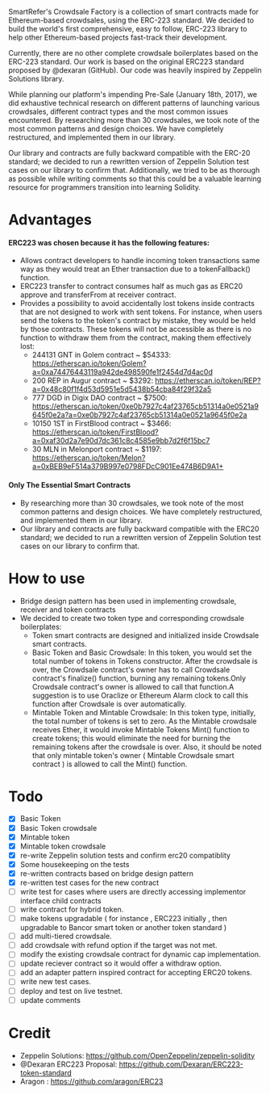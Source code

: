 SmartRefer's Crowdsale Factory is a collection of smart contracts made for Ethereum-based crowdsales, using the ERC-223 standard. We decided to build the world's first comprehensive, easy to follow, ERC-223 library to help other Ethereum-based projects fast-track their development. 

Currently, there are no other complete crowdsale boilerplates based on the ERC-223 standard. 
Our work is based on the original ERC223 standard proposed by @dexaran (GitHub). Our code was heavily inspired by Zeppelin Solutions library.

While planning our platform's impending Pre-Sale (January 18th, 2017), we did exhaustive technical research on different patterns of launching various crowdsales, different contract types and the most common issues encountered. By researching more than 30 crowdsales, we took note of the most common patterns and design choices. We have completely restructured, and implemented them in our library.

Our library and contracts are fully backward compatible with the ERC-20 standard; we decided to run a rewritten version of Zeppelin Solution test cases on our library to confirm that. Additionally, we tried to be as thorough as possible while writing comments so that this could be a valuable learning resource for programmers transition into learning Solidity.
# Advantages
#### ERC223 was chosen because it has the following features:
* Allows contract developers to handle incoming token transactions same way as they would treat an Ether transaction due to a tokenFallback() function.
* ERC223 transfer to contract consumes half as much gas as ERC20 approve and transferFrom at receiver contract.
* Provides a possibility to avoid accidentally lost tokens inside contracts that are not designed to work with sent tokens.
For instance, when users send the tokens to the token's contract by mistake, they would be held by those contracts. These tokens will not be accessible as there is no function to withdraw them from the contract, making them effectively lost:
  * 244131 GNT in Golem contract ~ $54333: https://etherscan.io/token/Golem?a=0xa74476443119a942de498590fe1f2454d7d4ac0d
  * 200 REP in Augur contract ~ $3292: https://etherscan.io/token/REP?a=0x48c80f1f4d53d5951e5d5438b54cba84f29f32a5
  * 777 DGD in Digix DAO contract ~ $7500: https://etherscan.io/token/0xe0b7927c4af23765cb51314a0e0521a9645f0e2a?a=0xe0b7927c4af23765cb51314a0e0521a9645f0e2a
  * 10150 1ST in FirstBlood contract ~ $3466: https://etherscan.io/token/FirstBlood?a=0xaf30d2a7e90d7dc361c8c4585e9bb7d2f6f15bc7
  * 30 MLN in Melonport contract ~ $1197: https://etherscan.io/token/Melon?a=0xBEB9eF514a379B997e0798FDcC901Ee474B6D9A1+
  
  
#### Only The Essential Smart Contracts 
* By researching more than 30 crowdsales, we took note of the most common patterns and design choices. We have completely restructured, and implemented them in our library. 
* Our library and contracts are fully backward compatible with the ERC20 standard; we decided to run a rewritten version of Zeppelin Solution test cases on our library to confirm that. 
# How to use
* Bridge design pattern has been used in implementing crowdsale, receiver and token contracts
* We decided to create two token type and corresponding crowdsale boilerplates:
  * Token smart contracts are designed and initialized inside Crowdsale smart contracts.
  * Basic Token and Basic Crowdsale: In this token, you would set the total number of tokens in Tokens constructor. After the crowdsale is over, the Crowdsale contract's owner has to call Crowdsale contract's finalize() function, burning any remaining tokens.Only Crowdsale contract's owner is allowed to call that function.A suggestion is to use Oraclize or Ethereum Alarm clock to call this function after Crowdsale is over automatically.
  * Mintable Token and Mintable Crowdsale: In this token type, initially, the total number of tokens is set to zero. As the Mintable crowdsale receives Ether, it would invoke Mintable Tokens Mint() function to create tokens; this would eliminate the need for burning the remaining tokens after the crowdsale is over. Also, it should be noted that only mintable token's owner ( Mintable Crowdsale smart contract ) is allowed to call the Mint() function.
# Todo
- [x] Basic Token
- [x] Basic Token crowdsale
- [x] Mintable token
- [x] Mintable token crowdsale
- [x] re-write Zeppelin solution tests and confirm erc20 compatiblity
- [x] Some housekeeping on the tests
- [x] re-written contracts based on bridge design pattern
- [x] re-written test cases for the new contract
- [ ] write test for cases where users are directly accessing implementor interface child contracts
- [ ] write contract for hybrid token.
- [ ] make tokens upgradable ( for instance , ERC223 initially , then upgradable to Bancor smart token or another token standard ) 
- [ ] add multi-tiered crowdsale.
- [ ] add crowdsale with refund option if the target was not met.
- [ ] modify the existing crowdsale contract for dynamic cap implementation.
- [ ] update reciever contract so it would offer a withdraw option.
- [ ] add an adapter pattern inspired contract for accepting ERC20 tokens.
- [ ] write new test cases.
- [ ] deploy and test on live testnet.
- [ ] update comments
# Credit
* Zeppelin Solutions: https://github.com/OpenZeppelin/zeppelin-solidity
* @Dexaran ERC223 Proposal: https://github.com/Dexaran/ERC223-token-standard
* Aragon : https://github.com/aragon/ERC23
